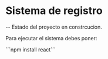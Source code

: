<h1> Sistema de registro </h1>

-- Estado del proyecto en constrcucion.

Para ejecutar el sistema debes poner:

´´´npm install react´´´
